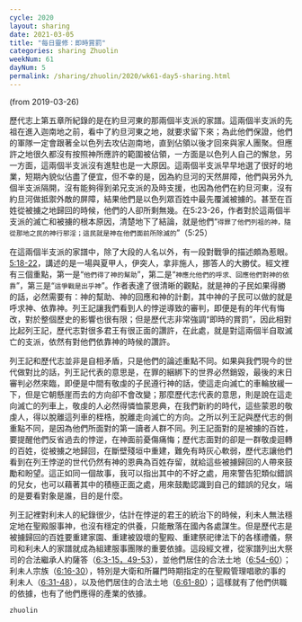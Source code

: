 ```yaml
---
cycle: 2020
layout: sharing
date: 2021-03-05
title: "每日靈修：即時賞罰"
categories: sharing Zhuolin
weekNum: 61
dayNum: 5
permalink: /sharing/zhuolin/2020/wk61-day5-sharing.html
---
```

(from 2019-03-26)

歷代志上第五章所紀錄的是在約旦河東的那兩個半支派的家譜。這兩個半支派的先祖在進入迦南地之前，看中了約旦河東之地，就要求留下來；為此他們保證，他們的軍隊一定會跟著全以色列去攻佔迦南地，直到佔領以後才回來與家人團聚。但應許之地很久都沒有按照神所應許的範圍被佔領，一方面是以色列人自己的懈怠，另一方面，這兩個半支派沒有進駐也是一大原因。這兩個半支派早早地選了很好的地業，短期內貌似佔盡了便宜，但不幸的是，因為約旦河的天然屏障，他們與另外九個半支派隔開，沒有能夠得到弟兄支派的及時支援，也因為他們在約旦河東，沒有約旦河做抵禦外敵的屏障，結果他們是以色列眾百姓中最先覆滅被擄的。甚至在百姓從被擄之地歸回的時候，他們的人卻所剩無幾。在5:23-26，作者對於這兩個半支派的滅亡和被擄的根本原因，清楚地下了結論，就是他們“`得罪了他們列祖的神，隨從那地之民的神行邪淫；這民就是神在他們面前所除滅的`”（5:25）

在這兩個半支派的家譜中，除了大段的人名以外，有一段對戰爭的描述頗為惹眼。[5:18-22](https://www.biblegateway.com/passage/?search=歷代志上5.18-22&version=CUVMPT)，講述的是一場與夏甲人，伊突人，拿非施人，挪答人的大勝仗。經文裡有三個重點，第一是“`他們得了神的幫助`”，第二是“`神應允他們的呼求、回應他們對神的依靠`”，第三是“`這爭戰是出乎神`”。作者表達了很清晰的觀點，就是神的子民如果得勝的話，必然需要有：神的幫助、神的回應和神的計劃，其中神的子民可以做的就是呼求神、依靠神。列王記讓我們看到人的悖逆導致的審判，即便是有的年代有悔改，對於整個歷史的影響也很有限；但是歷代志非常強調“即時的賞罰”，因此相對比起列王記，歷代志對很多君王有很正面的讚許，在此處，就是對這兩個半自取滅亡的支派，依然有對他們依靠神的時候的讚許。

列王記和歷代志並非是自相矛盾，只是他們的論述重點不同。如果與我們現今的世代做對比的話，列王記代表的意思是，在罪的綑綁下的世界必然銷毀，最後的末日審判必然來臨，即便是中間有敬虔的子民遵行神的話，使這走向滅亡的車輪放緩一下，但是它朝懸崖而去的方向卻不會改變；那麼歷代志代表的意思，則是說在這走向滅亡的列車上，敬虔的人必然得憐恤蒙恩典，在我們新約的時代，這些蒙恩的敬虔人，得以脫離這列車的桎梏，脫離走向滅亡的方向。之所以列王記與歷代志的側重點不同，是因為他們所面對的第一讀者人群不同。列王記面對的是被擄的百姓，要提醒他們反省過去的悖逆，在神面前憂傷痛悔；歷代志面對的卻是一群敬虔迴轉的百姓，從被擄之地歸回，在斷壁殘垣中重建，難免有時灰心軟弱，歷代志讓他們看到在列王悖逆的世代仍然有神的恩典為百姓存留，就給這些被擄歸回的人帶來鼓勵和盼望。這正如同一個故事，我可以指出其中的不好之處，用來警告犯類似錯誤的兒女，也可以藉著其中的積極正面之處，用來鼓勵認識到自己的錯誤的兒女，端的是要看對象是誰，目的是什麼。

列王記裡對利未人的紀錄很少，估計在悖逆的君王的統治下的時候，利未人無法穩定地在聖殿服事神，也沒有穩定的供養，只能散落在國內各處謀生。但是歷代志是被擄歸回的百姓要重建家園、重建被毀壞的聖殿、重建祭祀律法下的各樣禮儀，祭司和利未人的家譜就成為組建服事團隊的重要依據。這段經文裡，從家譜列出大祭司的合法繼承人約薩答（[6:3-15，49-53](https://www.biblegateway.com/passage/?search=歷代志上6.3-15%2C49-53&version=CUVMPT)），並他們居住的合法土地（[6:54-60](https://www.biblegateway.com/passage/?search=歷代志上6.54-60&version=CUVMPT)）；利未人宗族（[6:16-30](https://www.biblegateway.com/passage/?search=歷代志上6.16-30&version=CUVMPT)），特別是大衛和所羅門時期指定的在聖殿管理唱歌的事的利未人（[6:31-48](https://www.biblegateway.com/passage/?search=歷代志上6.31-48&version=CUVMPT)），以及他們居住的合法土地（[6:61-80](https://www.biblegateway.com/passage/?search=歷代志上6.61-80&version=CUVMPT)）；這樣就有了他們供職的依據，也有了他們應得的產業的依據。

`zhuolin`
